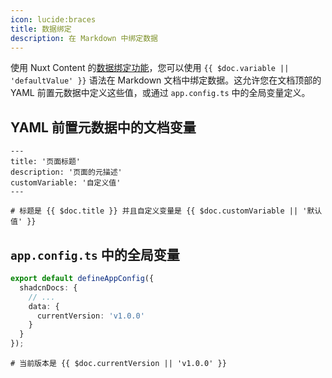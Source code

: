 ```yaml
---
icon: lucide:braces
title: 数据绑定
description: 在 Markdown 中绑定数据
---
```


使用 Nuxt Content 的[数据绑定功能](https://content.nuxt.com/docs/files/markdown#binding-data-in-markdown)，您可以使用 `{{ $doc.variable || 'defaultValue' }}` 语法在 Markdown 文档中绑定数据。这允许您在文档顶部的 YAML 前置元数据中定义这些值，或通过 `app.config.ts` 中的全局变量定义。

## YAML 前置元数据中的文档变量

```mdc [example.md]
---
title: '页面标题'
description: '页面的元描述'
customVariable: '自定义值'
---

# 标题是 {{ $doc.title }} 并且自定义变量是 {{ $doc.customVariable || '默认值' }}

```

## `app.config.ts` 中的全局变量

```ts [app.config.ts]
export default defineAppConfig({
  shadcnDocs: {
    // ...
    data: {
      currentVersion: 'v1.0.0'
    }
  }
});
```

```mdc [example.md]
# 当前版本是 {{ $doc.currentVersion || 'v1.0.0' }}
``` 